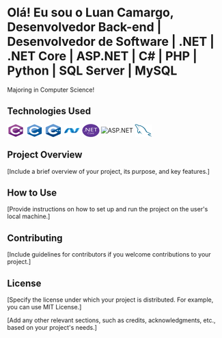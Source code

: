 
# Olá! Eu sou o Luan Camargo, Desenvolvedor Back-end | Desenvolvedor de Software | .NET | .NET Core | ASP.NET | C# | PHP | Python | SQL Server | MySQL

Majoring in Computer Science! <br>

## Technologies Used

<div style="display: inline-block">
  <img align="center" alt="C#" height="30" width="40" src="https://raw.githubusercontent.com/devicons/devicon/master/icons/csharp/csharp-original.svg">
  <img align="center" alt="C" height="30" width="40" src="https://raw.githubusercontent.com/devicons/devicon/master/icons/c/c-original.svg">
  <img align="center" alt="C++" height="30" width="40" src="https://raw.githubusercontent.com/devicons/devicon/master/icons/cplusplus/cplusplus-original.svg">
  <img align="center" alt=".NET" height="30" width="40" src="https://raw.githubusercontent.com/devicons/devicon/master/icons/dot-net/dot-net-original.svg">
  <img align="center" alt="NET Core" height="30" width="40" src="https://raw.githubusercontent.com/devicons/devicon/master/icons/dot-net-core/dot-net-core-original.svg">
  <img align="center" alt="ASP.NET" height="30" width="40" src="https://raw.githubusercontent.com/devicons/devicon/master/icons/aspnetcore/aspnetcore-original.svg">
  <img align="center" alt="MySQL" height="30" width="40" src="https://raw.githubusercontent.com/devicons/devicon/master/icons/mysql/mysql-original.svg">
</div>

## Project Overview

[Include a brief overview of your project, its purpose, and key features.]

## How to Use

[Provide instructions on how to set up and run the project on the user's local machine.]

## Contributing

[Include guidelines for contributors if you welcome contributions to your project.]

## License

[Specify the license under which your project is distributed. For example, you can use MIT License.]

[Add any other relevant sections, such as credits, acknowledgments, etc., based on your project's needs.]


